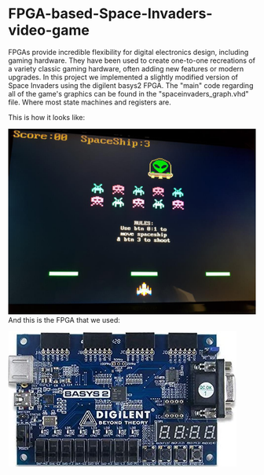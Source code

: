 # FPGA-based-Space-Invaders-video-game
FPGAs provide incredible flexibility for digital electronics design, including gaming hardware. 
They have been used to create one-to-one recreations of a variety classic gaming hardware, often adding new features or modern upgrades.
In this project we implemented a slightly modified version of Space Invaders using the digilent basys2 FPGA.
The "main" code regarding all of the game's graphics can be found in the "spaceinvaders_graph.vhd" file. 
Where most state machines and registers are.

This is how it looks like:

![space_invaders](space_invaders.png)
And this is the FPGA that we used:

![basys2](basys2.jpg)
